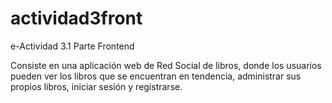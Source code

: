 # actividad3front
e-Actividad 3.1 Parte Frontend

Consiste en una aplicación web de Red Social de libros, donde los usuarios pueden ver los libros que se encuentran en tendencia, administrar sus propios libros, iniciar sesión y registrarse.
